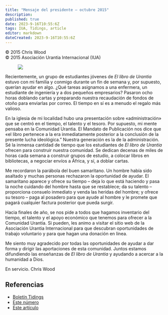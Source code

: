 ```yaml
---
title: "Mensaje del presidente – octubre 2015"
description: 
published: true
date: 2023-9-16T10:55:6Z
tags: IUA, Tidings, article
editor: markdown
dateCreated: 2023-9-16T10:55:6Z
---
```


<p class="v-card v-sheet theme--light gray lighten-3 px-2">© 2015 Chris Wood<br>© 2015 Asociación Urantia Internacional (IUA)</p>


<figure id="Figure_1" class="image urantiapedia image-style-align-left">
<img src="/image/article/IUA_Tidings/Chris-Wood-framed-150x150.jpg">
</figure>

Recientemente, un grupo de estudiantes jóvenes de _El libro de Urantia_ estuvo con mi familia y conmigo durante un fin de semana y, por supuesto, querían ayudar en algo. ¿Qué tareas asignamos a una enfermera, un estudiante de ingeniería y a dos pequeños empresarios? Pasaron ocho horas doblando cartas y preparando nuestra recaudación de fondos de otoño para enviarlas por correo. El tiempo en sí es a menudo el regalo más valioso.

En la iglesia de mi localidad hubo una presentación sobre «administración» que se centró en el tiempo, el talento y el tesoro. Por supuesto, mi mente pensaba en la Comunidad Urantia. El Mandato de Publicación nos dice que «el libro pertenece a la era inmediatamente posterior a la conclusión de la presente lucha ideológica.” Nuestra generación es la de la administración. Sé la inmensa cantidad de tiempo que los estudiantes de _El libro de Urantia_ ofrecen para construir nuestra comunidad. Se dedican decenas de miles de horas cada semana a construir grupos de estudio, a colocar libros en bibliotecas, a negociar envíos a África, y sí, a doblar cartas.

Me recordaron la parábola del buen samaritano. Un hombre había sido asaltado y muchas personas rechazaron la oportunidad de ayudar. El samaritano aparece y ofrece su tiempo – deja lo que está haciendo y pasa la noche cuidando del hombre hasta que se restablece; da su talento – proporciona consuelo inmediato y venda las heridas del hombre; y ofrece su tesoro – paga al posadero para que ayude al hombre y le promete que pagará cualquier factura posterior que pueda surgir.

Hacia finales de año, se nos pide a todos que hagamos inventario del tiempo, el talento y el apoyo económico que tenemos para ofrecer a la Comunidad Urantia. Si pueden, les animo a visitar el sitio web de la Asociación Urantia Internacional para que descubran oportunidades de trabajo voluntario y para que hagan una donación en línea.

Me siento muy agradecido por todas las oportunidades de ayudar a dar forma y dirigir las aportaciones de esta comunidad. Juntos estamos difundiendo las enseñanzas de _El libro de Urantia_ y ayudando a acercar a la humanidad a Dios.

En servicio.
Chris Wood
<br style="clear:both;"/>

## Referencias

- [Boletín Tidings](https://urantia-association.org/acerca-del-boletin-tidings/?lang=es)
- [Este número](https://urantia-association.org/newsletter/tidings-octubre-2015/?lang=es)
- [Este artículo](https://urantia-association.org/mensaje-del-presidente-octubre-2015/?lang=es)

